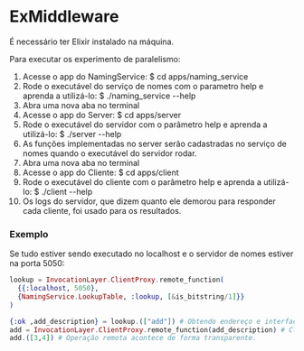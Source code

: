 # ExMiddleware

É necessário ter Elixir instalado na máquina.

Para executar os experimento de paralelismo:

1. Acesse o app do NamingService: $ cd apps/naming_service
2. Rode o executável do serviço de nomes com o parametro help e aprenda a utilizá-lo: $ ./naming_service --help
3. Abra uma nova aba no terminal
4. Acesse o app do Server: $ cd apps/server
5. Rode o executável do servidor com o parâmetro help e aprenda a utilizá-lo: $ ./server --help
6. As funções implementadas no server serão cadastradas no serviço de nomes quando o executável do servidor rodar.
7. Abra uma nova aba no terminal
8. Acesse o app do Cliente: $ cd apps/client
9. Rode o executável do cliente com o parâmetro help e aprenda a utilizá-lo: $ ./client --help
10. Os logs do servidor, que dizem quanto ele demorou para responder cada cliente, foi usado para os resultados.

### Exemplo
Se tudo estiver sendo executado no localhost e o servidor de nomes estiver na porta 5050: 
```elixir
lookup = InvocationLayer.ClientProxy.remote_function(
  {{:localhost, 5050}, 
  {NamingService.LookupTable, :lookup, [&is_bitstring/1]}}
)

{:ok ,add_description} = lookup.(["add"]) # Obtendo endereço e interface da função remota que atende pelo serviço "add"
add = InvocationLayer.ClientProxy.remote_function(add_description) # ClientProxy cria função que abstrai invocação remota
add.([3,4]) # Operação remota acontece de forma transparente.

```

